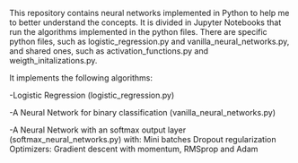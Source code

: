 This repository contains neural networks implemented in Python to help me to better understand the concepts.
It is divided in Jupyter Notebooks that run the algorithms implemented in the python files. There are specific python files, such as logistic_regression.py and vanilla_neural_networks.py, and shared ones, such as activation_functions.py and weigth_initalizations.py.

It implements the following algorithms:

-Logistic Regression (logistic_regression.py)

-A Neural Network for binary classification (vanilla_neural_networks.py)

-A Neural Network with an softmax output layer (softmax_neural_networks.py) with:
      Mini batches
      Dropout regularization
      Optimizers: Gradient descent with momentum, RMSprop and Adam
